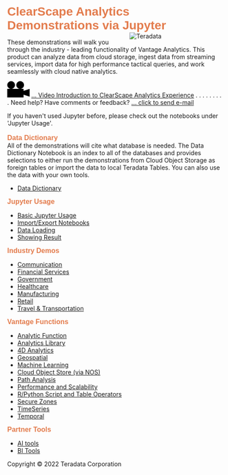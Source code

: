 <b style = 'font-size:28px;font-family:Arial;color:#E37C4D'>ClearScape Analytics Demonstrations via Jupyter</b><img id=Teradata-logo src="https://www.teradata.com/Teradata/Images/Rebrand/Teradata_logo-two_color.png" alt="Teradata" width="220" align="right" />
 
These demonstrations will walk you through the industry - leading functionality of 
Vantage Analytics. This product can analyze data from cloud storage, ingest data from streaming services,
import data for high performance tactical queries, and work seamlessly with cloud native analytics.

[![View Video](images/Movie_icon.png)](./GettingStarted/Video_Intro_to_ClearScape_and_Jupyter.ipynb)
[... Video Introduction to ClearScape Analytics Experience](./GettingStarted/Video_Intro_to_ClearScape_and_Jupyter.ipynb) 
. . . . . . . . . Need help? Have comments or feedback?
[ ... click to send e-mail](mailto:SC230208@teradata.com?subject=ClearScape%20Analytics%20Jupyter%20Question)

If you haven't used Jupyter before, please check out the notebooks under 'Jupyter Usage'.<br><br>
<b style = 'font-size:16px;font-family:Arial;color:#E37C4D'>Data Dictionary</b>
<br>All of the demonstrations will cite what database is needed. The Data Dictionary Notebook is an index to 
all of the databases and provides selections to either run the demonstrations from Cloud Object Storage as foreign tables or import the data to local Teradata Tables. You can also use the data with your own tools.
* [Data Dictionary](UseCases/Data_Dictionary/Data_Dictionary.ipynb)

<b style = 'font-size:16px;font-family:Arial;color:#E37C4D'>Jupyter Usage</b>
* [Basic Jupyter Usage](Menus/Basic_Jupyter_Usage.md)
* [Import/Export Notebooks](Menus/Import/Export_Notebooks.md)
* [Data Loading](Menus/Data_Loading.md)
* [Showing Result](Menus/Showing_Result.md)

<b style = 'font-size:16px;font-family:Arial;color:#E37C4D'>Industry Demos</b>
* [Communication](Menus/Communication.md)
* [Financial Services](Menus/Financial_Services.md)
* [Government](Menus/Government.md)
* [Healthcare](Menus/Healthcare.md)
* [Manufacturing](Menus/Manufacturing.md)
* [Retail](Menus/Retail.md)
* [Travel & Transportation](Menus/Travel_&_Transportation.md)

<b style = 'font-size:16px;font-family:Arial;color:#E37C4D'>Vantage Functions</b>
* [Analytic Function](Menus/Analytic_Function.md)
* [Analytics Library](Menus/Analytics_Library.md)
* [4D Analytics](Menus/4D_Analytics.md)
* [Geospatial](Menus/Geospatial.md)
* [Machine Learning](Menus/Machine_Learning.md)
* [Cloud Object Store (via NOS)](Menus/Cloud_Object_Store_(via_NOS).md)
* [Path Analysis](Menus/Path_Analysis.md)
* [Performance and Scalability](Menus/Performance_and_Scalability.md)
* [R/Python Script and Table Operators](Menus/R/Python_Script_and_Table_Operators.md)
* [Secure Zones](Menus/Secure_Zones.md)
* [TimeSeries](Menus/TimeSeries.md)
* [Temporal](Menus/Temporal.md)

<b style = 'font-size:16px;font-family:Arial;color:#E37C4D'>Partner Tools</b>
* [AI tools](Menus/AI_tools.md)
* [BI Tools](Menus/BI_Tools.md)
 
Copyright © 2022 Teradata Corporation
